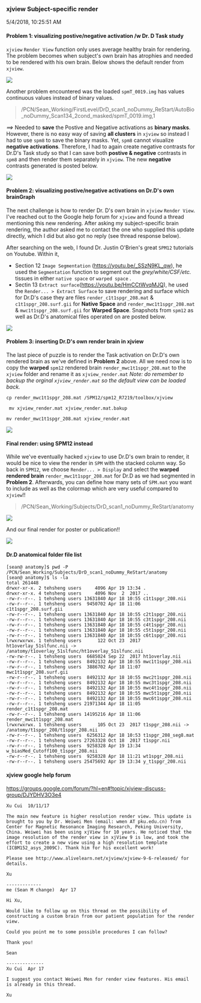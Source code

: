 ### xjview Subject-specific render
5/4/2018, 10:25:51 AM

#### Problem 1: visualizing postive/negative activation /w Dr. D Task study
`xjview` `Render View` function only uses average healthy brain for rendering. The problem becomes when subject's own brain has atrophies and needed to be rendered with his own brain. Below shows the default render from `xjview`.

![](asset/xjview_render.png)

Another problem encountered was the loaded `spmT_0019.img` has values continuous values instead of binary values.
> /PCN/Sean_Working/FirstLevel/DrD_scan1_noDummy_ReStart/AutoBio_noDummy_Scan134_2cond_masked/spmT_0019.img,1

_==>_ Needed to **save** the Postive and Negative activations as **binary masks**. However, there is no easy way of saving **all clusters** in `xjview` so instead I had to use `spm8` to save the binary masks. Yet, `spm8` cannot visualize **negative activations**. Therefore, I had to again create negative contrasts for Dr.D's Task study so that I can save both **postive & negative** contrasts in `spm8` and then render them separately in `xjview`. The new **negative** contrasts generated is posted below.

![](asset/spm8_SPM.MAT_contrasts.png)

#### Problem 2: visualizing postive/negative activations on Dr.D's own brainGraph
The next challenge is how to render Dr. D's own brain in `xjview` `Render View`. I've reached out to the Google help forum for `xjview` and found a thread mentioning this new rendering. After asking my subject-specific brain rendering, the author asked me to contact the one who supplied this update directly, which I did but also got no reply (see thread response below).

After searching on the web, I found Dr. Justin O'Brien's great `SPM12` tutorials on Youtube. Within it,
- Section 12 `Image Segmentation` (https://youtu.be/_SSzN9KL_qw), he used the `Segmentation` function to segment out the _grey/white/CSF/etc._ tissues in either `native space` or `warped space` .
- Sectin 13 `Extract surface`(https://youtu.be/HmCCtWvqMJQ), he used the `Render... > Extract Surface` to save rendering and surface which for Dr.D's case they are files `render_c1t1spgr_208.mat` & `c1t1spgr_208.surf.gii` for **Native Space** and `render_mwc1t1spgr_208.mat` & `mwc1t1spgr_208.surf.gii` for **Warped Space**. Snapshots from `spm12` as well as Dr.D's anatomical files operated on are posted below.

![](asset/spm12_render.png)

#### Problem 3: inserting Dr.D's own render brain in xjview
The last piece of puzzle is to render the Task activation on Dr.D's own rendered brain as we've defined in **Problem 2** above. All we need now is to copy the **warped** `spm12` rendered brain `render_mwc1t1spgr_208.mat` to the `xjview` folder and rename it as `xjview_render.mat` _Note: do remember to backup the orginal `xjview_render.mat` so the default view can be loaded back._

`cp render_mwc1t1spgr_208.mat /SPM12/spm12_R7219/toolbox/xjview`

` mv xjview_render.mat xjview_render.mat.bakup`

`mv render_mwc1t1spgr_208.mat xjview_render.mat`

![](asset/xjview_OwnBrain_render.png)

#### Final render: using SPM12 instead
While we've eventually hacked `xjview` to use Dr.D's own brain to render, it would be nice to view the render in `SPM` with the stacked column way. So back in `SPM12`, we choose `Render... > Display` and select the **warped rendered brain** `render_mwc1t1spgr_208.mat` for Dr.D as we had segmented in **Problem 2**. Afterwards, you can define how many sets of `SPM.mat` you want to include as well as the colormap which are very useful compared to `xjview`!!

>/PCN/Sean_Working/Subjects/DrD_scan1_noDummy_ReStart/anatomy

![](asset/spm12_render_display_options.png)

And our final render for poster or publication!!

![](asset/spm12_render_display_final.png)


#### Dr.D anatomical folder file list
```
[sean@ anatomy]$ pwd -P
/PCN/Sean_Working/Subjects/DrD_scan1_noDummy_ReStart/anatomy
[sean@ anatomy]$ ls -la
total 261448
drwxr-xr-x. 2 tehsheng users     4096 Apr 19 13:34 .
drwxr-xr-x. 4 tehsheng users     4096 Nov  2  2017 ..
-rw-r--r--. 1 tehsheng users 13631840 Apr 18 10:55 c1t1spgr_208.nii
-rw-r--r--. 1 tehsheng users  9450702 Apr 18 11:06 c1t1spgr_208.surf.gii
-rw-r--r--. 1 tehsheng users 13631840 Apr 18 10:55 c2t1spgr_208.nii
-rw-r--r--. 1 tehsheng users 13631840 Apr 18 10:55 c3t1spgr_208.nii
-rw-r--r--. 1 tehsheng users 13631840 Apr 18 10:55 c4t1spgr_208.nii
-rw-r--r--. 1 tehsheng users 13631840 Apr 18 10:55 c5t1spgr_208.nii
-rw-r--r--. 1 tehsheng users 13631840 Apr 18 10:55 c6t1spgr_208.nii
lrwxrwxrwx. 1 tehsheng users      122 Oct 23  2017 ht1overlay_51slfunc.nii -> /anatomy/t1overlay_51slfunc/ht1overlay_51slfunc.nii
-rw-rw-r--. 1 tehsheng users  6685024 Sep 22  2017 ht1overlay.nii
-rw-r--r--. 1 tehsheng users  8492132 Apr 18 10:55 mwc1t1spgr_208.nii
-rw-r--r--. 1 tehsheng users  3886702 Apr 18 11:07 mwc1t1spgr_208.surf.gii
-rw-r--r--. 1 tehsheng users  8492132 Apr 18 10:55 mwc2t1spgr_208.nii
-rw-r--r--. 1 tehsheng users  8492132 Apr 18 10:55 mwc3t1spgr_208.nii
-rw-r--r--. 1 tehsheng users  8492132 Apr 18 10:55 mwc4t1spgr_208.nii
-rw-r--r--. 1 tehsheng users  8492132 Apr 18 10:55 mwc5t1spgr_208.nii
-rw-r--r--. 1 tehsheng users  8492132 Apr 18 10:55 mwc6t1spgr_208.nii
-rw-r--r--. 1 tehsheng users 21971344 Apr 18 11:05 render_c1t1spgr_208.mat
-rw-r--r--. 1 tehsheng users 14195216 Apr 18 11:06 render_mwc1t1spgr_208.mat
lrwxrwxrwx. 1 tehsheng users      105 Oct 23  2017 t1spgr_208.nii -> /anatomy/t1spgr_208/t1spgr_208.nii
-rw-r--r--. 1 tehsheng users  6256312 Apr 18 10:53 t1spgr_208_seg8.mat
-rw-r--r--. 1 tehsheng users 27263328 Oct 18  2017 t1spgr.nii
-rw-r--r--. 1 tehsheng users  9258328 Apr 19 13:34 w_biasMed_Cutoff100_t1spgr_208.nii
-rw-r--r--. 1 tehsheng users  9258328 Apr 18 11:21 wt1spgr_208.nii
-rw-r--r--. 1 tehsheng users 25475692 Apr 19 13:34 y_t1spgr_208.nii
```

#### xjview google help forum
https://groups.google.com/forum/?hl=en#!topic/xjview-discuss-group/DJYDHV3O3e4
```
Xu Cui	10/11/17

The main new feature is higher resolution render view. This update is brought to you by Dr. Weiwei Men (email: wmen AT pku.edu.cn) from Center for Magnetic Resonance Imaging Research, Peking University, China. Weiwei has been using xjView for 10 years. He noticed that the image resolution of the render view in xjView 9 is low, and took the effort to create a new view using a high resolution template (ICBM152_asys_2009C). Thank him for his excellent work!

Please see http://www.alivelearn.net/xjview/xjview-9-6-released/ for details.

Xu

-------------
me (Sean M change) 	Apr 17

Hi Xu,

Would like to follow up on this thread on the possibility of constructing a custom brain from our patient population for the render view.

Could you point me to some possible procedures I can follow?

Thank you!

Sean

--------------
Xu Cui	Apr 17

I suggest you contact Weiwei Men for render view features. His email is already in this thread.

Xu
```
